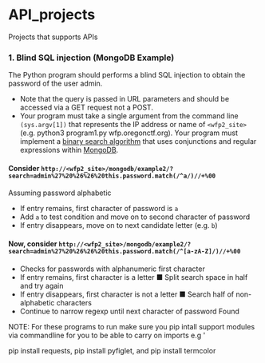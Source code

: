 # API_projects
Projects that supports APIs

### 1. Blind SQL injection (MongoDB Example)
The Python program should performs a blind SQL injection to obtain the password of the user admin.
* Note that the query is passed in URL parameters and should be accessed via a GET request not a POST.
* Your program must take a single argument from the command line ```(sys.argv[1])``` that represents the IP address or name of
```<wfp2_site>``` (e.g. python3 program1.py wfp.oregonctf.org). Your program must implement a [binary search algorithm](https://www.geeksforgeeks.org/binary-search/) that uses conjunctions and regular expressions within [MongoDB](https://docs.mongodb.com/ecosystem/drivers/).
#### Consider ```http://<wfp2_site>/mongodb/example2/?search=admin%27%20%26%26%20this.password.match(/^a/)//+%00```
Assuming password alphabetic
* If entry remains, first character of password is ```a```
* Add ```a``` to test condition and move on to second character of password
* If entry disappears, move on to next candidate letter (e.g. ```b```)
#### Now, consider ```http://<wfp2_site>/mongodb/example2/?search=admin%27%20%26%26%20this.password.match(/^[a-zA-Z]/)//+%00```
* Checks for passwords with alphanumeric first character
* If entry remains, first character is a letter
■ Split search space in half and try again
* If entry disappears, first character is not a letter
■ Search half of non-alphabetic characters
* Continue to narrow regexp until next character of password Found


NOTE: For these programs to run make sure you pip intall support modules via commandline for you to be able to carry on imports e.g '

pip install requests, pip install pyfiglet, and pip install termcolor
